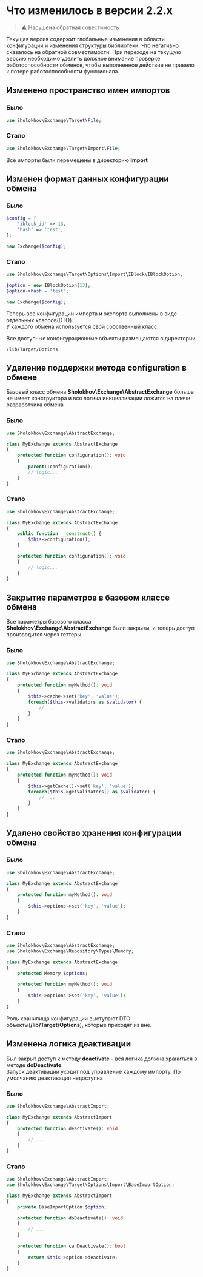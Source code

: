 # Что изменилось в версии 2.2.x

> ⚠️ Нарушена обратная совестимость

Текущая версия содержит глобальные изменения в области конфигурации и изменения структуры библиотеки. 
Что негативно сказалось на обратной совместимости. При переходе на текущую версию необходимо уделить должное внимание проверке работоспособности обменов, чтобы выполненное действие не привело к потере работоспособности функционала.

## Изменено пространство имен импортов

### Было
```php
use Sholokhov\Exchange\Target\File;
```

### Стало
```php
use Sholokhov\Exchange\Target\Import\File;
```

Все импорты были перемещены в директорию **Import**

## Изменен формат данных конфигурации обмена

### Было
```php
$config = [
    'iblock_id' => 13,
    'hash' => 'test',
];

new Exchange($config);
```

### Стало
```php
use Sholokhov\Exchange\Target\Options\Import\IBlock\IBlockOption;

$option = new IBlockOption(13);
$option->hash = 'test';

new Exchange($config);
```

Теперь все конфигурации импорта и экспорта выполнены в виде отдельных классов(DTO).  
У каждого обмена используется свой собственный класс. 

Все доступные конфигурационные объекты размещаются в директории
```
/lib/Target/Options
```

## Удаление поддержки метода configuration в обмене

Базовый класс обмена **Sholokhov\Exchange\AbstractExchange** больше не имеет конструктора и вся логика инициализации ложится на плечи разработчика обмена

### Было
```php
use Sholokhov\Exchange\AbstractExchange;

class MyExchange extends AbstractExchange
{
    protected function configuration(): void 
    {
        parent::configuration();
        // logic...
    }
}
```

### Стало
```php
use Sholokhov\Exchange\AbstractExchange;

class MyExchange extends AbstractExchange
{
    public function __construct() {
        $this->configuration();
    }

    protected function configuration(): void 
    {
        // logic...
    }
}
```

## Закрытие параметров в базовом классе обмена
Все параметры базового класса **Sholokhov\Exchange\AbstractExchange** были закрыты, и теперь доступ производится через геттеры

### Было
```php
use Sholokhov\Exchange\AbstractExchange;

class MyExchange extends AbstractExchange
{
    protected function myMethod(): void 
    {
        $this->cache->set('key', 'value');
        foreach($this->validators as $validator) {
            // ...
        }
    }
}
```

### Стало
```php
use Sholokhov\Exchange\AbstractExchange;

class MyExchange extends AbstractExchange
{
    protected function myMethod(): void 
    {
        $this->getCache()->set('key', 'value');
        foreach($this->getValidators() as $validator) {
            // ...
        }
    }
}
```

## Удалено свойство хранения конфигурации обмена

### Было
```php
use Sholokhov\Exchange\AbstractExchange;

class MyExchange extends AbstractExchange
{
    protected function myMethod(): void 
    {
        $this->options->set('key', 'value');
    }
}
```

### Стало
```php
use Sholokhov\Exchange\AbstractExchange;
use Sholokhov\Exchange\Repository\Types\Memory;

class MyExchange extends AbstractExchange
{
    protected Memory $options;

    protected function myMethod(): void 
    {
        $this->options->set('key', 'value');
    }
}
```

Роль хранилища конфигурации выступают DTO объекты(**/lib/Target/Options**), которые приходят из вне.

## Изменена логика деактивации

Был закрыт доступ к методу **deactivate** - вся логика должна храниться в методе **doDeactivate**.  
Запуск деактивации уходит под управление каждому импорту. По умолчанию деактивация недоступна

### Было
```php
use Sholokhov\Exchange\AbstractImport;

class MyExchange extends AbstractImport
{
    protected function deactivate(): void 
    {
        // ...
    }
}
```

### Стало
```php
use Sholokhov\Exchange\AbstractImport;
use Sholokhov\Exchange\Target\Options\Import\BaseImportOption;

class MyExchange extends AbstractImport
{
    private BaseImportOption $option;

    protected function doDeactivate(): void 
    {
        // ...
    }
    
    protected function canDeactivate(): bool 
    {
        return $this->option->deactivate;
    }
}
```

